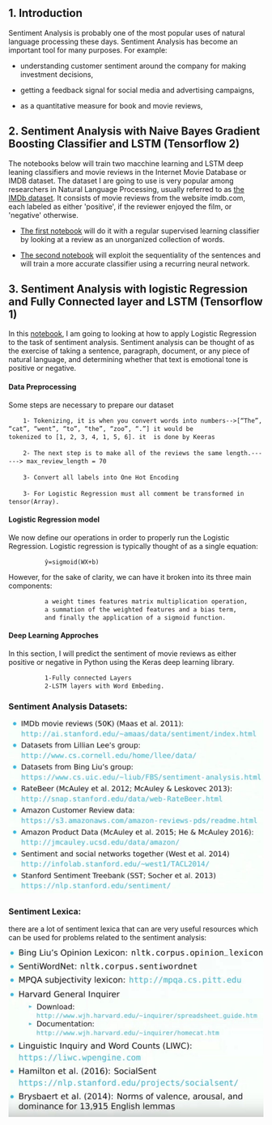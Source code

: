 ## 1. Introduction

Sentiment Analysis is probably one of the most popular uses of natural language processing these days. Sentiment Analysis has become an important tool for many purposes. For example: 

* understanding customer sentiment around the company for making investment decisions, 
 
* getting a feedback signal for social media and advertising campaigns, 
 
* as a quantitative measure for book and movie reviews, 
 
## 2. Sentiment Analysis with Naive Bayes Gradient Boosting Classifier and LSTM (Tensorflow 2)

The notebooks below will train two macchine learning and LSTM deep leaning classifiers and movie reviews in the Internet Movie Database or IMDB dataset. The dataset I are going to use is very popular among researchers in Natural Language Processing, usually referred to as [the IMDb dataset](http://ai.stanford.edu/~amaas/data/sentiment/). It consists of movie reviews from the website imdb.com, each labeled as either 'positive', if the reviewer enjoyed the film, or 'negative' otherwise.
 
* [The first notebook](https://github.com/A2Amir/Sentiment-Analysis/blob/master/sentiment_analysis.ipynb) will do it with a regular supervised learning classifier by  looking at a review as an unorganized collection of words. 
 
* [The second notebook](https://github.com/A2Amir/Sentiment-Analysis/blob/master/lstm_sentiment_analysis.ipynb) will exploit the sequentiality of the sentences and will train a more accurate classifier using a recurring neural network. 


## 3. Sentiment Analysis with logistic Regression and Fully Connected layer and LSTM (Tensorflow 1)


In this  [notebook](https://github.com/A2Amir/Sentiment-Analysis/blob/master/Sentiment%20Analysis.ipynb), I am going to looking at how to apply Logistic Regression to the task of sentiment analysis. Sentiment analysis can be thought of as the exercise of taking a sentence, paragraph, document, or any piece of natural language, and determining whether that text is emotional tone is positive or negative. 

#### Data Preprocessing
Some steps are necessary to prepare our dataset

        1- Tokenizing, it is when you convert words into numbers-->[“The”, “cat”, “went”, “to”, “the”, “zoo”, “.”] it would be              tokenized to [1, 2, 3, 4, 1, 5, 6]. it  is done by Keeras

        2- The next step is to make all of the reviews the same length.------> max_review_length = 70

        3- Convert all labels into One Hot Encoding 

        3- For Logistic Regression must all comment be transformed in tensor(Array).


#### Logistic Regression model
We now define our operations in order to properly run the Logistic Regression. Logistic regression is typically thought of as a single equation:


              ŷ=sigmoid(WX+b)

              
However, for the sake of clarity, we can have it broken into its three main components: 


              a weight times features matrix multiplication operation, 
              a summation of the weighted features and a bias term, 
              and finally the application of a sigmoid function. 


#### Deep Learning Approches
In this section, I will predict the sentiment of movie reviews as either positive or negative in Python using the Keras deep learning library. 


              1-Fully connected Layers
              2-LSTM layers with Word Embeding.
### Sentiment Analysis Datasets:

<p align="center">
<img src="./img/1.JPG" alt="Sentiment Analysis Datasets " />
<p align="center">

### Sentiment Lexica:
there are a lot of sentiment lexica that can are very useful resources which can be used for problems related to the sentiment analysis:

<p align="center">
<img src="./img/2.JPG" alt="Sentiment Lexica" />
<p align="center">

